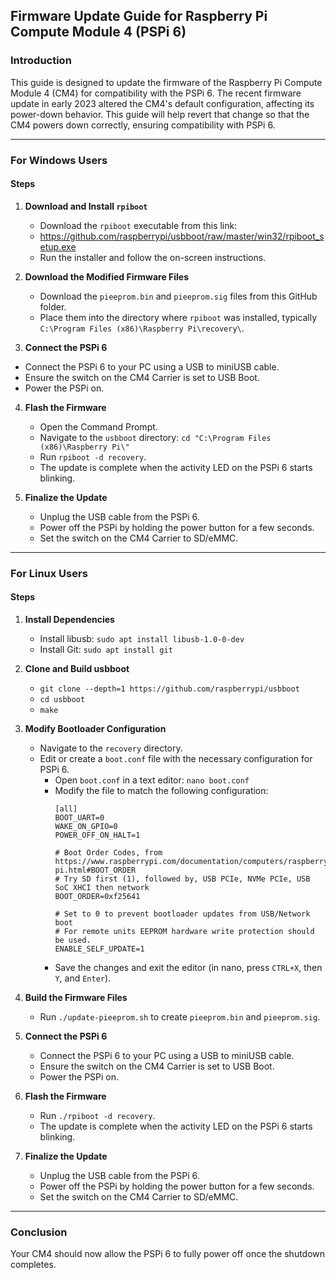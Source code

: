## Firmware Update Guide for Raspberry Pi Compute Module 4 (PSPi 6)

### Introduction
This guide is designed to update the firmware of the Raspberry Pi Compute Module 4 (CM4) for compatibility with the PSPi 6. The recent firmware update in early 2023 altered the CM4's default configuration, affecting its power-down behavior. This guide will help revert that change so that the CM4 powers down correctly, ensuring compatibility with PSPi 6.

---

### For Windows Users

#### Steps

1. **Download and Install `rpiboot`**
   - Download the `rpiboot` executable from this link:
    - https://github.com/raspberrypi/usbboot/raw/master/win32/rpiboot_setup.exe
   - Run the installer and follow the on-screen instructions.

2. **Download the Modified Firmware Files**
   - Download the `pieeprom.bin` and `pieeprom.sig` files from this GitHub folder.
   - Place them into the directory where `rpiboot` was installed, typically `C:\Program Files (x86)\Raspberry Pi\recovery\`.

3. **Connect the PSPi 6**
  - Connect the PSPi 6 to your PC using a USB to miniUSB cable.
  - Ensure the switch on the CM4 Carrier is set to USB Boot.
  - Power the PSPi on.

4. **Flash the Firmware**
   - Open the Command Prompt.
   - Navigate to the `usbboot` directory: `cd "C:\Program Files (x86)\Raspberry Pi\"`
   - Run `rpiboot -d recovery`.
   - The update is complete when the activity LED on the PSPi 6  starts blinking.

5. **Finalize the Update**
   - Unplug the USB cable from the PSPi 6.
   - Power off the PSPi by holding the power button for a few seconds.
   - Set the switch on the CM4 Carrier to SD/eMMC.

---

### For Linux Users

#### Steps

1. **Install Dependencies**
   - Install libusb: `sudo apt install libusb-1.0-0-dev`
   - Install Git: `sudo apt install git`

2. **Clone and Build usbboot**
   - `git clone --depth=1 https://github.com/raspberrypi/usbboot`
   - `cd usbboot`
   - `make`

3. **Modify Bootloader Configuration**
   - Navigate to the `recovery` directory.
   - Edit or create a `boot.conf` file with the necessary configuration for PSPi 6.
     - Open `boot.conf` in a text editor: `nano boot.conf`
     - Modify the file to match the following configuration:
       ```
       [all]
       BOOT_UART=0
       WAKE_ON_GPIO=0
       POWER_OFF_ON_HALT=1

       # Boot Order Codes, from https://www.raspberrypi.com/documentation/computers/raspberry-pi.html#BOOT_ORDER
       # Try SD first (1), followed by, USB PCIe, NVMe PCIe, USB SoC XHCI then network
       BOOT_ORDER=0xf25641

       # Set to 0 to prevent bootloader updates from USB/Network boot
       # For remote units EEPROM hardware write protection should be used.
       ENABLE_SELF_UPDATE=1
       ```
     - Save the changes and exit the editor (in nano, press `CTRL+X`, then `Y`, and `Enter`).

4. **Build the Firmware Files**
   - Run `./update-pieeprom.sh` to create `pieeprom.bin` and `pieeprom.sig`.

5. **Connect the PSPi 6**
   - Connect the PSPi 6 to your PC using a USB to miniUSB cable.
   - Ensure the switch on the CM4 Carrier is set to USB Boot.
   - Power the PSPi on.

6. **Flash the Firmware**
   - Run `./rpiboot -d recovery`.
   - The update is complete when the activity LED on the PSPi 6 starts blinking.

7. **Finalize the Update**
   - Unplug the USB cable from the PSPi 6.
   - Power off the PSPi by holding the power button for a few seconds.
   - Set the switch on the CM4 Carrier to SD/eMMC.

---

### Conclusion
Your CM4 should now allow the PSPi 6 to fully power off once the shutdown completes.
